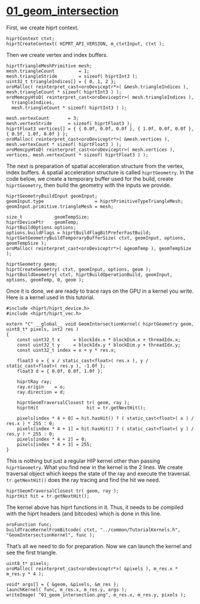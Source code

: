 # [01_geom_intersection](../tutorials/01_geom_intersection)

First, we create hiprt context. 

```
hiprtContext ctxt;
hiprtCreateContext( HIPRT_API_VERSION, m_ctxtInput, ctxt );
```

Then we create vertex and index buffers. 

```
hiprtTriangleMeshPrimitive mesh;
mesh.triangleCount		   = 1;
mesh.triangleStride		   = sizeof( hiprtInt3 );
uint32_t triangleIndices[] = { 0, 1, 2 };
oroMalloc( reinterpret_cast<oroDeviceptr*>( &mesh.triangleIndices ), mesh.triangleCount * sizeof( hiprtInt3 ) );
oroMemcpyHtoD( reinterpret_cast<oroDeviceptr>( mesh.triangleIndices ),
  triangleIndices,
  mesh.triangleCount * sizeof( hiprtInt3 ) );

mesh.vertexCount	   = 3;
mesh.vertexStride	   = sizeof( hiprtFloat3 );
hiprtFloat3 vertices[] = { { 0.0f, 0.0f, 0.0f }, { 1.0f, 0.0f, 0.0f }, { 0.5f, 1.0f, 0.0f } };
oroMalloc( reinterpret_cast<oroDeviceptr*>( &mesh.vertices ), mesh.vertexCount * sizeof( hiprtFloat3 ) );
oroMemcpyHtoD( reinterpret_cast<oroDeviceptr>( mesh.vertices ), vertices, mesh.vertexCount * sizeof( hiprtFloat3 ) );
```

The next is preparation of spatial acceleration structure from the vertex, index buffers. A spatial acceleration structure is called `hiprtGeometry`. In the code below, we create a temporary buffer used for the build, create `hiprtGeometry`, then build the geometry with the inputs we provide. 

```
hiprtGeometryBuildInput geomInput;
geomInput.type					 = hiprtPrimitiveTypeTriangleMesh;
geomInput.primitive.triangleMesh = mesh;

size_t			  geomTempSize;
hiprtDevicePtr	  geomTemp;
hiprtBuildOptions options;
options.buildFlags = hiprtBuildFlagBitPreferFastBuild;
hiprtGetGeometryBuildTemporaryBufferSize( ctxt, geomInput, options, geomTempSize );
oroMalloc( reinterpret_cast<oroDeviceptr*>( &geomTemp ), geomTempSize );

hiprtGeometry geom;
hiprtCreateGeometry( ctxt, geomInput, options, geom );
hiprtBuildGeometry( ctxt, hiprtBuildOperationBuild, geomInput, options, geomTemp, 0, geom );
```

Once it is done, we are ready to trace rays on the GPU in a kernel you write. Here is a kernel used in this tutorial. 

```
#include <hiprt/hiprt_device.h>
#include <hiprt/hiprt_vec.h>

extern "C" __global__ void GeomIntersectionKernel( hiprtGeometry geom, uint8_t* pixels, int2 res )
{
	const uint32_t x	 = blockIdx.x * blockDim.x + threadIdx.x;
	const uint32_t y	 = blockIdx.y * blockDim.y + threadIdx.y;
	const uint32_t index = x + y * res.x;

	float3 o = { x / static_cast<float>( res.x ), y / static_cast<float>( res.y ), -1.0f };
	float3 d = { 0.0f, 0.0f, 1.0f };

	hiprtRay ray;
	ray.origin	  = o;
	ray.direction = d;

	hiprtGeomTraversalClosest tr( geom, ray );
	hiprtHit				  hit = tr.getNextHit();

	pixels[index * 4 + 0] = hit.hasHit() ? ( static_cast<float>( x ) / res.x ) * 255 : 0;
	pixels[index * 4 + 1] = hit.hasHit() ? ( static_cast<float>( y ) / res.y ) * 255 : 0;
	pixels[index * 4 + 2] = 0;
	pixels[index * 4 + 3] = 255;
}
```

This is nothing but just a regular HIP kernel other than passing `hiprtGeometry`. What you find new in the kernel is the 2 lines. We create traversal object which keeps the state of the ray and execute the traversal. `tr.getNextHit()` does the ray tracing and find the hit we need. 

```
hiprtGeomTraversalClosest tr( geom, ray );
hiprtHit hit = tr.getNextHit();
```

The kernel above has hiprt functions in it. Thus, it needs to be compiled with the hiprt headers (and bitcodes) which is done in this line. 

```
oroFunction func;
buildTraceKernelFromBitcode( ctxt, "../common/TutorialKernels.h", "GeomIntersectionKernel", func );
```

That’s all we need to do for preparation. Now we can launch the kernel and see the first triangle. 

```
uint8_t* pixels;
oroMalloc( reinterpret_cast<oroDeviceptr*>( &pixels ), m_res.x * m_res.y * 4 );

void* args[] = { &geom, &pixels, &m_res };
launchKernel( func, m_res.x, m_res.y, args );
writeImage( "01_geom_intersection.png", m_res.x, m_res.y, pixels );
```
